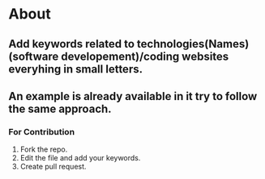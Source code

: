 # About
## Add keywords related to technologies(Names) (software developement)/coding websites everyhing in small letters.
## An example is already available in it try to follow the same approach.
### For Contribution
1. Fork the repo.
2. Edit the file and add your keywords.
3. Create pull request.
